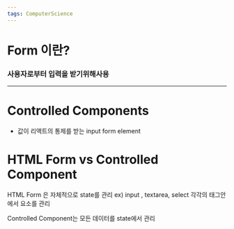 ```yaml
---
tags: ComputerScience
---
```

# Form 이란?
### 사용자로부터 입력을 받기위해사용

------------------------

# Controlled Components

- 값이 리액트의 통제를 받는 input form element


# HTML Form vs Controlled Component

HTML Form 은 자체적으로 state를 관리
ex)  input , textarea, select 각각의 태그안에서 요소를 관리

Controlled Component는 모든 데이터를 state에서 관리


